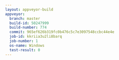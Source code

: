 ```yaml
---
layout: appveyor-build
appveyor:
  branch: master
  build-id: 50247999
  build-number: 774
  commit: 965ef626b319fc0b476c5c7e3097548ccbc44e4e
  job-id: kkriia3u2li8barq
  job-number: 1
  os-name: Windows
  test-result: 0
---
```


